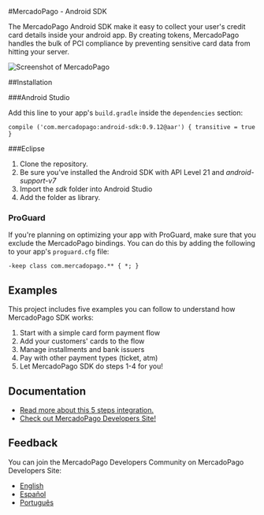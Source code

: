 #MercadoPago - Android SDK

The MercadoPago Android SDK make it easy to collect your user's credit card details inside your android app. By creating tokens, MercadoPago handles the bulk of PCI compliance by preventing sensitive card data from hitting your server.

![Screenshot of MercadoPago](https://raw.githubusercontent.com/mercadopago/sdk-android/master/screenshot.png)

##Installation

###Android Studio

Add this line to your app's `build.gradle` inside the `dependencies` section:

    compile ('com.mercadopago:android-sdk:0.9.12@aar') { transitive = true }

###Eclipse

1. Clone the repository.
2. Be sure you've installed the Android SDK with API Level 21 and _android-support-v7_
3. Import the _sdk_ folder into Android Studio
4. Add the folder as library.

### ProGuard

If you're planning on optimizing your app with ProGuard, make sure that you exclude the MercadoPago bindings. You can do this by adding the following to your app's `proguard.cfg` file:

    -keep class com.mercadopago.** { *; }

## Examples

This project includes five examples you can follow to understand how MercadoPago SDK works:

1. Start with a simple card form payment flow
2. Add your customers' cards to the flow
3. Manage installments and bank issuers
4. Pay with other payment types (ticket, atm)
5. Let MercadoPago SDK do steps 1-4 for you!

## Documentation

+ [Read more about this 5 steps integration.](http://labs.mercadopago.com.ar/developers/es/solutions/payments/custom-checkout/charge-with-creditcard/android/)
+ [Check out MercadoPago Developers Site!](http://labs.mercadopago.com.ar/developers)

## Feedback

You can join the MercadoPago Developers Community on MercadoPago Developers Site:

+ [English](http://developers.mercadopago.com/developers-forum?lang=en_US)
+ [Español](http://developers.mercadopago.com/foro-de-desarrolladores?lang=es_AR)
+ [Português](http://developers.mercadopago.com/foro-de-desenvolvedores?lang=pt_BR)

